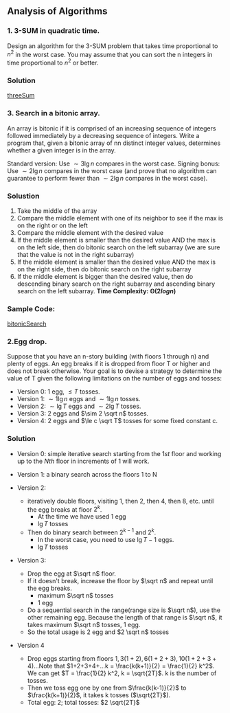 ## Analysis of Algorithms
### 1. 3-SUM in quadratic time. 
Design an algorithm for the 3-SUM problem that takes time proportional to $n^2$ in the worst case. You may assume that you can sort the n integers in time proportional to $n^2$ or better.
### Solution
[threeSum](threeSum.java)

### 3. Search in a bitonic array. 
An array is bitonic if it is comprised of an increasing sequence of integers followed immediately by a decreasing sequence of integers. Write a program that, given a bitonic array of nn distinct integer values, determines whether a given integer is in the array.

Standard version: Use $\sim 3 \lg n$ compares in the worst case.
Signing bonus: Use $\sim 2 \lg n$ compares in the worst case (and prove that no algorithm can guarantee to perform fewer than $\sim 2 \lg n$ compares in the worst case).

### Solustion
1. Take the middle of the array
2. Compare the middle element with one of its neighbor to see if the max is on the right or on the left
3. Compare the middle element with the desired value
4. If the middle element is smaller than the desired value AND the max is on the left side, then do bitonic search on the left subarray (we are sure that the value is not in the right subarray)
5. If the middle element is smaller than the desired value AND the max is on the right side, then do bitonic search on the right subarray
6. If the middle element is bigger than the desired value, then do descending binary search on the right subarray and ascending binary search on the left subarray.
**Time Complexity: $\mathbb{O} (2logn)$**
### Sample Code:
[bitonicSearch](bitonicSearch.java)


### 2.Egg drop. 
Suppose that you have an n-story building (with floors 1 through n) and plenty of eggs. An egg breaks if it is dropped from floor T or higher and does not break otherwise. Your goal is to devise a strategy to determine the value of T given the following limitations on the number of eggs and tosses:

* Version 0: 1 egg, $\le T$ tosses.
* Version 1: $\sim 1 \lg n$ eggs and $\sim 1 \lg n$ tosses.
* Version 2: $\sim \lg T$ eggs and $\sim 2 \lg T$ tosses.
* Version 3: 2 eggs and $\sim 2 \sqrt n$ tosses.
* Version 4: 2 eggs and $\le c \sqrt T$ tosses for some fixed constant c.

### Solution
* Version 0: simple iterative search starting from the $1st$ floor and working up to the $Nth$ floor in increments of 1 will work.
* Version 1: a binary search across the floors 1 to N
* Version 2: 
  * iteratively double floors, visiting 1, then 2, then 4, then 8, etc. until the egg breaks at floor $2^k$. 
    * At the time we have used 1 egg
    * $\lg T$ tosses
  * Then do binary search between $2^{k-1}$ and $2^k$. 
    * In the worst case, you need to use $\lg T - 1$ eggs.
    * $\lg T$ tosses

* Version 3:
  * Drop the egg at $\sqrt n$ floor. 
  * If it doesn't break, increase the floor by $\sqrt n$ and repeat until the egg breaks.
    * maximum $\sqrt n$ tosses
    * 1 egg
  * Do a sequential search in the range(range size is $\sqrt n$), use the other remaining egg. Because the length of that range is $\sqrt n$, it takes maximum $\sqrt n$ tosses, 1 egg.
  * So the total usage is 2 egg and $2 \sqrt n$ tosses
* Version 4
  * Drop eggs starting from floors $1, 3(1+2), 6(1+2+3), 10(1+2+3+4)$...Note that $1+2+3+4+...k = \frac{k(k+1)}{2} = \frac{1}{2} k^2$. We can get $T = \frac{1}{2} k^2, k = \sqrt{2T}$. k is the number of tosses.
  * Then we toss egg one by one from $\frac{k(k-1)}{2}$ to $\frac{k(k+1)}{2}$, it takes k tosses ($\sqrt{2T}$).
  * Total egg: 2; total tosses: $2 \sqrt{2T}$
